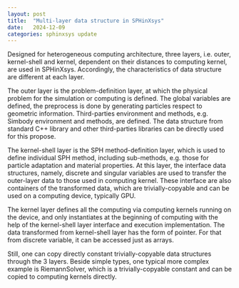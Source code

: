 ```yaml
---
layout: post
title:  "Multi-layer data structure in SPHinXsys"
date:   2024-12-09
categories: sphinxsys update
---
```


Designed for heterogeneous computing architecture,
three layers, i.e. outer, kernel-shell and kernel,
dependent on their distances to computing kernel, are used in SPHinXsys.
Accordingly, the characteristics of data structure are different at each layer.

The outer layer is the problem-definition layer, at which the physical problem for the simulation or computing is defined.
The global variables are defined, the preprocess is done by generating particles respect to geometric information.
Third-parties environment and methods, e.g. Simbody environment and methods, are defined.
The data structure from standard C++ library and other third-parties libraries can be directly used for this propose.

The kernel-shell layer is the SPH method-definition layer,
which is used to define individual SPH method,
including sub-methods, e.g. those for particle adaptation and material properties.
At this layer, the interface data structures, namely, discrete and singular variables are
used to transfer the outer-layer data to those used in computing kernel.
These interface are also containers of the transformed data,
which are trivially-copyable and can be used on a computing device, typically GPU.

The kernel layer defines all the computing via computing kernels running on the device,
and only instantiates at the beginning of computing
with the help of the kernel-shell layer interface and execution implementation.
The data transformed from kernel-shell layer has the form of pointer.
For that from discrete variable, it can be accessed just as arrays.

Still, one can copy directly constant trivially-copyable data structures through the 3 layers.
Beside simple types, one typical more complex example is RiemannSolver,
which is a trivially-copyable constant and can be copied to computing kernels directly.

<script src="https://giscus.app/client.js"
        data-repo="Xiangyu-Hu/SPHinXsys"
        data-repo-id="MDEwOlJlcG9zaXRvcnkxODkwNzAxNDA="
        data-category="Announcements"
        data-category-id="DIC_kwDOC0T7PM4CPNAR"
        data-mapping="pathname"
        data-strict="0"
        data-reactions-enabled="1"
        data-emit-metadata="0"
        data-input-position="bottom"
        data-theme="light"
        data-lang="en"
        crossorigin="anonymous"
        async>
</script>
